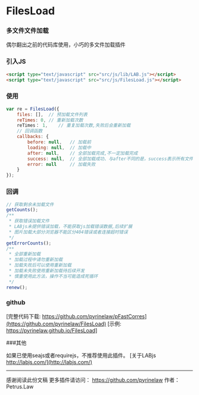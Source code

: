 # FilesLoad

### 多文件文件加载
偶尔翻出之前的代码库使用，小巧的多文件加载插件

### 引入JS
```html
<script type="text/javascript" src="src/js/lib/LAB.js"></script>
<script type="text/javascript" src="src/js/FilesLoad.js"></script>
```

### 使用
```javascript
var re = FilesLoad({
    files: [],	// 预加载文件列表
	reTimes: 0,	// 重新加载次数
	reTimes： 1,    // 重复加载次数,失败后会重新加载
	// 回调函数
	callbacks: {	
	    before: null,	// 加载前
		loading: null,	// 加载中
		after: null,	// 全部加载完成,不一定加载完成
		success: null,	// 全部加载成功、与after不同的是，success表示所有文件都加载成功，after有可能文件加载失败也会回调
		error: null		// 加载失败
	}
});
```

### 回调
```javascript
// 获取剩余未加载文件
getCounts();
/**
 * 获取错误加载文件
 * LABjs未提供错误加载，不能获取js加载错误数据,后续扩展
 * 图片加载大部分浏览器不能区分404错误或者连接超时错误
 */
getErrorCounts();
/**
 * 全部重新加载
 * 加载过程中请勿重新加载
 * 加载失败后可以使用重新加载
 * 加载未失败使用重新加载待后续开发
 * 慎重使用此方法，操作不当可能造成死循环  
 */
renew();
```

### github
[完整代码下载: https://github.com/pyrinelaw/pFastCorres](https://github.com/pyrinelaw/FilesLoad)
[示例: https://pyrinelaw.github.io/FilesLoad]

###其他

如果已使用seajs或者requirejs，不推荐使用此插件。
[关于LABjs http://labjs.com/](http://labjs.com/)

------
感谢阅读此份文稿
更多插件请访问： https://github.com/pyrinelaw
作者：Petrus.Law
